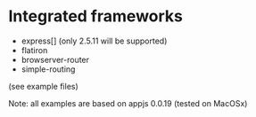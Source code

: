 # Integrated frameworks

* express[] (only 2.5.11 will be supported)
* flatiron
* browserver-router
* simple-routing

(see example files)

Note: all examples are based on appjs 0.0.19 (tested on MacOSx)